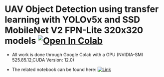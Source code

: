 # UAV Object Detection using transfer learning with YOLOv5x and SSD MobileNet V2 FPN-Lite 320x320 models [![Open In Colab](https://colab.research.google.com/assets/colab-badge.svg)](https://colab.research.google.com/github/iremustek/uav-object-detection-yolov5x-ssd/blob/main/uav-object-detection.ipynb)

- All work is done through Google Colab with a GPU  (NVIDIA-SMI 525.85.12,CUDA Version: 12.0)

- The related notebook can be found here: [![ Link](https://colab.research.google.com/assets/colab-badge.svg)](https://colab.research.google.com/github/iremustek/uav-object-detection-yolov5x-ssd/blob/main/uav-object-detection.ipynb)


